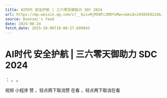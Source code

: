 ```yaml
---
title: AI时代 安全护航 | 三六零天御助力 SDC 2024
url: https://mp.weixin.qq.com/s?__biz=MjM5NTc2MDYxMw==&mid=2458569224&idx=1&sn=09183a1b7a8aef1a148013757034be32
source: Doonsec's feed
date: 2024-08-24
fetch_date: 2025-10-06T18:00:27.699943
---
```


# AI时代 安全护航 | 三六零天御助力 SDC 2024

：
，
。

视频
小程序
赞
，轻点两下取消赞
在看
，轻点两下取消在看